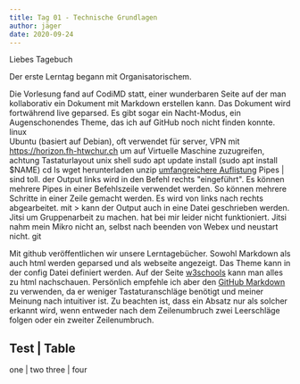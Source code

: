 ```yaml
---
title: Tag 01 - Technische Grundlagen
author: jäger
date: 2020-09-24
---
```


Liebes Tagebuch

Der erste Lerntag begann mit Organisatorischem. 

Die Vorlesung fand auf CodiMD statt, einer wunderbaren Seite auf der man kollaborativ ein Dokument mit Markdown erstellen kann. Das Dokument wird fortwährend live geparsed. Es gibt sogar ein Nacht-Modus, ein Augenschonendes Theme, das ich auf GitHub noch nicht finden konnte.  
linux  
  Ubuntu (basiert auf Debian), oft verwendet für server, 
    VPN mit https://horizon.fh-htwchur.ch um auf Virtuelle Maschine zuzugreifen, achtung Tastaturlayout
unix shell
  sudo
  apt
  update
  install (sudo apt install $NAME)
  cd
  ls
  wget herunterladen
  unzip
  [umfangreichere Auflistung](https://oit.ua.edu/wp-content/uploads/2016/10/Linux_bash_cheat_sheet.pdf)
  Pipes | sind toll. der Output links wird in den Befehl rechts "eingeführt". Es können mehrere Pipes in einer Befehlszeile verwendet werden. So können mehrere Schritte in einer Zeile gemacht werden. Es wird von links nach rechts abgearbeitet.
  mit > kann der Output auch in eine Datei geschrieben werden.
Jitsi um Gruppenarbeit zu machen. hat bei mir leider nicht funktioniert. Jitsi nahm mein Mikro nicht an, selbst nach beenden von Webex und neustart nicht. 
git

Mit github veröffentlichen wir unsere Lerntagebücher. Sowohl Markdown als auch html werden geparsed und als webseite angezeigt. Das Theme kann in der config Datei definiert werden.
Auf der Seite [w3schools](https://www.w3schools.com/) kann man alles zu html nachschauen. Persönlich empfehle ich aber den [GitHub Markdown](https://guides.github.com/features/mastering-markdown/) zu verwenden, da er weniger Tastaturanschläge benötigt und meiner Meinung nach intuitiver ist. Zu beachten ist, dass ein Absatz nur als solcher erkannt wird, wenn entweder nach dem Zeilenumbruch zwei Leerschläge folgen oder ein zweiter Zeilenumbruch.


Test | Table
----------------
one | two
three | four
